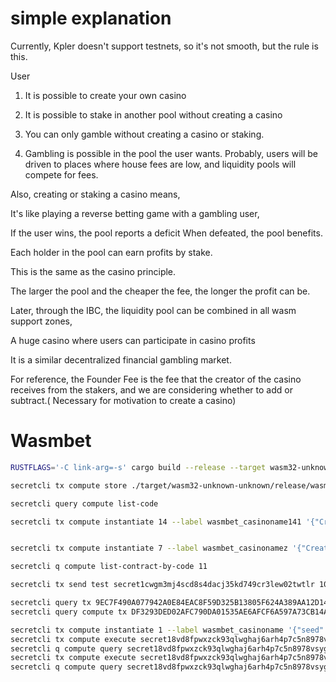 # simple explanation

Currently, Kpler doesn't support testnets, so it's not smooth, but the rule is this.

User

1. It is possible to create your own casino

2. It is possible to stake in another pool without creating a casino

3. You can only gamble without creating a casino or staking.

4. Gambling is possible in the pool the user wants. Probably, users will be driven to places where house fees are low, and liquidity pools will compete for fees.

Also, creating or staking a casino means,

It's like playing a reverse betting game with a gambling user,

If the user wins, the pool reports a deficit
When defeated, the pool benefits.

Each holder in the pool can earn profits by stake.

This is the same as the casino principle.

The larger the pool and the cheaper the fee, the longer the profit can be.

Later, through the IBC, the liquidity pool can be combined in all wasm support zones,

A huge casino where users can participate in casino profits

It is a similar decentralized financial gambling market.

For reference, the Founder Fee is the fee that the creator of the casino receives from the stakers, and we are considering whether to add or subtract.(
Necessary for motivation to create a casino)



# Wasmbet


```sh
RUSTFLAGS='-C link-arg=-s' cargo build --release --target wasm32-unknown-unknown

secretcli tx compute store ./target/wasm32-unknown-unknown/release/wasmbet_contract_timeroulette.wasm --from test --gas 2000000 -y --chain-id test

secretcli query compute list-code

secretcli tx compute instantiate 14 --label wasmbet_casinoname141 '{"CreateCasino": {"name": "F1 Casino", "description": "come on rich","seed":"allinbiteqwe","min_bet_amount":"1000000","max_bet_rate":100000,"house_fee":15000, "founder_commission_rate": 100000}}' --from test --chain-id test


secretcli tx compute instantiate 7 --label wasmbet_casinonamez '{"CreateCasino": {"name": "F1 Casino", "min_bet_amount":"1000000" ,"description": "come on ric", "z": "z"}}' --from test --chain-id test

secretcli q compute list-contract-by-code 11

secretcli tx send test secret1cwgm3mj4scd8s4dacj35kd749cr3lew02twtlr 100000000000uscrt --chain-id test

secretcli query tx 9EC7F490A077942A0E84EAC8F59D325B13805F624A389AA12D141DFB9A98C214 | grep log
secretcli query compute tx DF3293DED02AFC790DA01535AE6AFCF6A597A73CB14A66A58D798438BDB3D31B

secretcli tx compute instantiate 1 --label wasmbet_casinoname '{"seed":"allinbiteqwe","min_credit":"1000000","max_credit":"10000000","house_fee":1500}' --from test --chain-id test
secretcli tx compute execute secret18vd8fpwxzck93qlwghaj6arh4p7c5n8978vsyg '{"try_pot_pool_deposit":{}}' --amount 100000000uscrt --from test
secretcli q compute query secret18vd8fpwxzck93qlwghaj6arh4p7c5n8978vsyg '{"getstate":{}}' 
secretcli tx compute execute secret18vd8fpwxzck93qlwghaj6arh4p7c5n8978vsyg '{"ruler":{"phrase":"allinbitewjkrwerlwerwerbfcwl","prediction_number":50,"position":"under","bet_amount":"1000000"}}' --amount 1000000uscrt --from wasmbetv
secretcli q compute query secret18vd8fpwxzck93qlwghaj6arh4p7c5n8978vsyg '{"getmystate":{"address":"secret1jzrfydf9a0v4ame8feh33k9en7mklmh9u9p30l"}}' 
```


